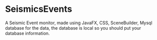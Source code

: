 # SeismicsEvents
A Seismic Event monitor, made using JavaFX, CSS, SceneBuilder, Mysql database for the data, the database is local so you should put your database information.
